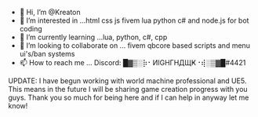 - 👋 Hi, I’m @Kreaton
- 👀 I’m interested in ...html css js fivem lua python c# and node.js for bot coding
- 🌱 I’m currently learning ...lua, python, c#, cpp
- 💞️ I’m looking to collaborate on ... fivem qbcore based scripts and menu ui's/ban systems
- 📫 How to reach me ... Discord: █▓▒░⡷⠂ИIGHΓHДЩҜ⠐⢾░▒▓█#4421

<!---
Nighthawk5474/Nighthawk5474 is a ✨ special ✨ repository because its `README.md` (this file) appears on your GitHub profile.
You can click the Preview link to take a look at your changes.
--->

UPDATE:
I have begun working with world machine professional and UE5. This means in the future I will be sharing game creation progress with you guys. Thank you so much for being here and if I can help in anyway let me know!

